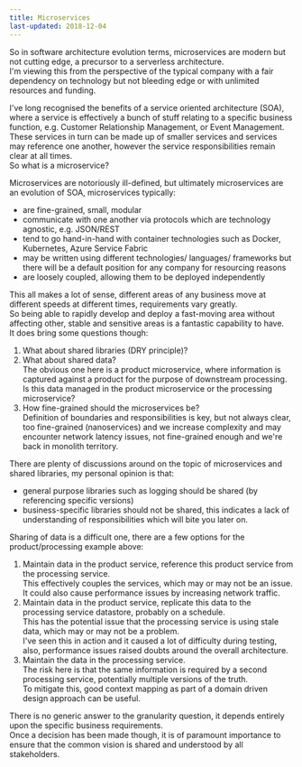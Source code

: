 ```yaml
---
title: Microservices
last-updated: 2018-12-04
---
```


So in software architecture evolution terms, microservices are modern but not cutting edge, a precursor to a serverless architecture.  
I'm viewing this from the perspective of the typical company with a fair dependency on technology but not bleeding edge or with unlimited resources and funding.  

I've long recognised the benefits of a service oriented architecture (SOA), where a service is effectively a bunch of stuff relating to a specific business function, e.g. Customer Relationship Management, or Event Management.  These services in turn can be made up of smaller services and services may reference one another, however the service responsibilities remain clear at all times.  
So what is a microservice?

Microservices are notoriously ill-defined, but ultimately microservices are an evolution of SOA, microservices typically:
* are fine-grained, small, modular
* communicate with one another via protocols which are technology agnostic, e.g. JSON/REST
* tend to go hand-in-hand with container technologies such as Docker, Kubernetes, Azure Service Fabric
* may be written using different technologies/ languages/ frameworks but there will be a default position for any company for resourcing reasons
* are loosely coupled, allowing them to be deployed independently

This all makes a lot of sense, different areas of any business move at different speeds at different times, requirements vary greatly.  
So being able to rapidly develop and deploy a fast-moving area without affecting other, stable and sensitive areas is a fantastic capability to have.  
It does bring some questions though:
1. What about shared libraries (DRY principle)?  
2. What about shared data?  
   The obvious one here is a product microservice, where information is captured against a product for the purpose of downstream processing.  
   Is this data managed in the product microservice or the processing microservice?  
3. How fine-grained should the microservices be?  
   Definition of boundaries and responsibilities is key, but not always clear, too fine-grained (nanoservices) and we increase complexity and may encounter network latency issues, not fine-grained enough and we're back in monolith territory.  

There are plenty of discussions around on the topic of microservices and shared libraries, my personal opinion is that:
* general purpose libraries such as logging should be shared (by referencing specific versions)
* business-specific libraries should not be shared, this indicates a lack of understanding of responsibilities which will bite you later on.  

Sharing of data is a difficult one, there are a few options for the product/processing example above:
1. Maintain data in the product service, reference this product service from the processing service.  
   This effectively couples the services, which may or may not be an issue.  
   It could also cause performance issues by increasing network traffic.  
2. Maintain data in the product service, replicate this data to the processing service datastore, probably on a schedule.  
   This has the potential issue that the processing service is using stale data, which may or may not be a problem.  
   I've seen this in action and it caused a lot of difficulty during testing, also, performance issues raised doubts around the overall architecture.  
3. Maintain the data in the processing service.  
   The risk here is that the same information is required by a second processing service, potentially multiple versions of the truth.   
   To mitigate this, good context mapping as part of a domain driven design approach can be useful.  

There is no generic answer to the granularity question, it depends entirely upon the specific business requirements.  
Once a decision has been made though, it is of paramount importance to ensure that the common vision is shared and understood by all stakeholders.  

